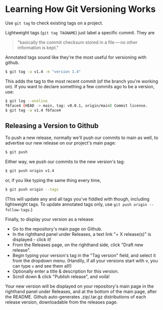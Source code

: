 # Learning How Git Versioning Works

Use `git tag` to check existing tags on a project.

Lightweight tags (`git tag TAGNAME`) just label a specific commit. They are 
>"basically the commit checksum stored in a file — no other information is kept."

Annotated tags sound like they're the most useful for versioning with github.
```bash
$ git tag -a v1.4 -m "version 1.4"
```
This adds the tag to the most recent commit (of the branch you're working on). If you want to declare something a few commits ago to be a version, use:
```bash
$ git log --oneline
f6face4 (HEAD -> main, tag: v0.0.1, origin/main) Commit license.
$ git tag -a v1.4 f6face4
```

## Releasing a Version to Github

To push a new release, normally we'll push our commits to main as well, to advertise our new release on our project's main page:
```bash
$ git push
```
Either way, we push our commits to the new version's tag:
```bash
$ git push origin v1.4
```
or, if you like typing the same thing every time,
```bash
$ git push origin --tags
```
(This will update any and all tags you've fiddled with though, including lightweight tags. To update annotated tags only, use `git push origin --follow-tags`.)

Finally, to display your version as a release:
* Go to the repository's main page on Github.
* In the righthand panel under Releases, a text link "+ X release(s)" is displayed - click it!
* From the Releases page, on the righthand side, click "Draft new release".
* Begin typing your version's tag in the "Tag version" field, and select it from the dropdown menu. (Handily, if all your versions start with v, you can type `v` and see them all!)
* Optionally enter a title & description for this version.
* Scroll down & click "Publish release", and voilà!

Your new version will be displayed on your repository's main page in the righthand panel under Releases, and at the bottom of the main page, after the README. Github auto-generates .zip/.tar.gz distributions of each release version, downloadable from the releases page.
